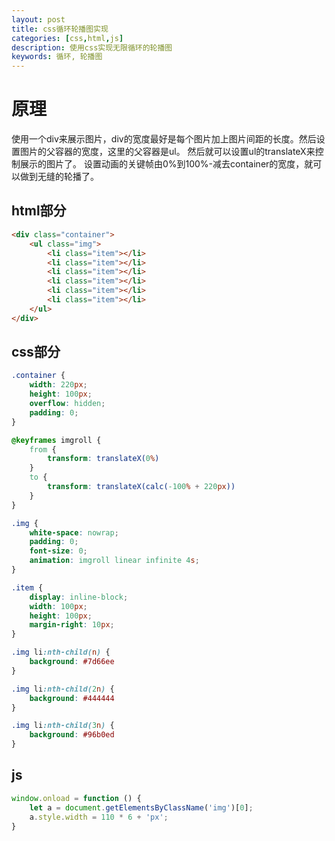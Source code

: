 ```yaml
---
layout: post
title: css循环轮播图实现
categories: [css,html,js]
description: 使用css实现无限循环的轮播图
keywords: 循环, 轮播图
---
```

# 原理

使用一个div来展示图片，div的宽度最好是每个图片加上图片间距的长度。然后设置图片的父容器的宽度，这里的父容器是ul。
然后就可以设置ul的translateX来控制展示的图片了。
设置动画的关键帧由0%到100%-减去container的宽度，就可以做到无缝的轮播了。

## html部分

```html
<div class="container">
    <ul class="img">
        <li class="item"></li>
        <li class="item"></li>
        <li class="item"></li>
        <li class="item"></li>
        <li class="item"></li>
        <li class="item"></li>
    </ul>
</div>
```

## css部分

```css
.container {
    width: 220px;
    height: 100px;
    overflow: hidden;
    padding: 0;
}

@keyframes imgroll {
    from {
        transform: translateX(0%)
    }
    to {
        transform: translateX(calc(-100% + 220px))
    }
}

.img {
    white-space: nowrap;
    padding: 0;
    font-size: 0;
    animation: imgroll linear infinite 4s;
}

.item {
    display: inline-block;
    width: 100px;
    height: 100px;
    margin-right: 10px;
}

.img li:nth-child(n) {
    background: #7d66ee
}

.img li:nth-child(2n) {
    background: #444444
}

.img li:nth-child(3n) {
    background: #96b0ed
}
```

## js

```js
window.onload = function () {
    let a = document.getElementsByClassName('img')[0];
    a.style.width = 110 * 6 + 'px';
}
```
